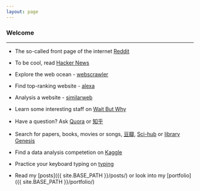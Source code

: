 ```yaml
---
layout: page
---
```


<h3>Welcome</h3>

------------------

- The so-called front page of the internet [Reddit](https://www.reddit.com/r/programming/)

- To be cool, read [Hacker News](https://news.ycombinator.com)

- Explore the web ocean - [webscrawler](http://www.webcrawler.com)

- Find top-ranking website - [alexa](https://www.alexa.com/topsites)

- Analysis a website - [similarweb](https://www.similarweb.com/)

- Learn some interesting staff on [Wait But Why](http://waitbutwhy.com)

- Have a question? Ask [Quora](https://www.quora.com) or [知乎](https://www.zhihu.com)

- Search for papers, books, movies or songs, [豆瓣](https://www.douban.com), [Sci-hub](https://sci-hub.tw) or [library Genesis](http://gen.lib.rus.ec)

- Find a data analysis competetion on [Kaggle](https://www.kaggle.com)

- Practice your keyboard typing on [typing](https://www.typing.com/student)

- Read my [posts]({{ site.BASE_PATH }}/posts/) or look into my [portfolio]({{ site.BASE_PATH }}/portfolio/)

